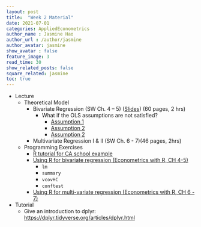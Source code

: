 ```yaml
---
layout: post
title:  "Week 2 Material"
date: 2021-07-01
categories: AppliedEconometrics
author_name : Jasmine Hao
author_url : /author/jasmine
author_avatar: jasmine
show_avatar : false
feature_image: 3
read_time: 30
show_related_posts: false
square_related: jasmine
toc: true
---
```



* Lecture
  * Theoretical Model
    * Bivariate Regression (SW Ch. 4 – 5) ([Slides](2021/Theory/3_regression_with_single_regressor.pdf)) (60 pages, 2 hrs)
      * What if the OLS assumptions are not satisfied? 
        * [Assumption 1](https://www.econometrics-with-r.org/4-4-tlsa.html#assumption-1-the-error-term-has-conditional-mean-of-zero)
        * [Assumption 2](https://www.econometrics-with-r.org/4-4-tlsa.html#assumption-2-independently-and-identically-distributed-data)
        * [Assumption 2](https://www.econometrics-with-r.org/4-4-tlsa.html#assumption-3-large-outliers-are-unlikely)
    * Multivariate Regression I & II (SW Ch. 6 - 7)(46 pages, 2hrs)
  * Programming Exercises
    * [R tutorial for CA school example](https://www.econometrics-with-r.org/4-2-estimating-the-coefficients-of-the-linear-regression-model.html)
    * [Using R for bivariate regression (Econometrics with R, CH 4-5)](2021/Coding/3_regression_with_single_regressor.nb.html)
      * `lm`
      * `summary`
      * `vcovHC`
      * `conftest`
    * [Using R for multi-variate regression (Econometrics with R, CH 6 - 7)](2021/Coding/4_regression_multiple_regressor.nb.html)
* Tutorial 
  * Give an introduction to dplyr: https://dplyr.tidyverse.org/articles/dplyr.html